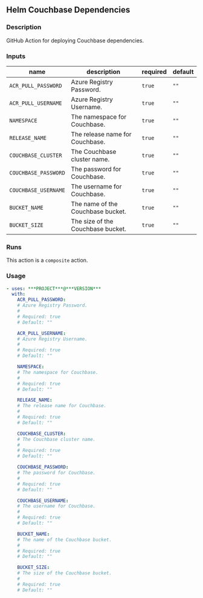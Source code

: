 ## Helm Couchbase Dependencies

### Description

GitHub Action for deploying Couchbase dependencies.

### Inputs

| name | description | required | default |
| --- | --- | --- | --- |
| `ACR_PULL_PASSWORD` | Azure Registry Password. | `true` | `""` |
| `ACR_PULL_USERNAME` | Azure Registry Username. | `true` | `""` |
| `NAMESPACE` | The namespace for Couchbase. | `true` | `""` |
| `RELEASE_NAME` | The release name for Couchbase. | `true` | `""` |
| `COUCHBASE_CLUSTER` | The Couchbase cluster name. | `true` | `""` |
| `COUCHBASE_PASSWORD` | The password for Couchbase. | `true` | `""` |
| `COUCHBASE_USERNAME` | The username for Couchbase. | `true` | `""` |
| `BUCKET_NAME` | The name of the Couchbase bucket. | `true` | `""` |
| `BUCKET_SIZE` | The size of the Couchbase bucket. | `true` | `""` |

### Runs

This action is a `composite` action.

### Usage

```yaml
- uses: ***PROJECT***@***VERSION***
  with:
    ACR_PULL_PASSWORD:
    # Azure Registry Password.
    #
    # Required: true
    # Default: ""

    ACR_PULL_USERNAME:
    # Azure Registry Username.
    #
    # Required: true
    # Default: ""

    NAMESPACE:
    # The namespace for Couchbase.
    #
    # Required: true
    # Default: ""

    RELEASE_NAME:
    # The release name for Couchbase.
    #
    # Required: true
    # Default: ""

    COUCHBASE_CLUSTER:
    # The Couchbase cluster name.
    #
    # Required: true
    # Default: ""

    COUCHBASE_PASSWORD:
    # The password for Couchbase.
    #
    # Required: true
    # Default: ""

    COUCHBASE_USERNAME:
    # The username for Couchbase.
    #
    # Required: true
    # Default: ""

    BUCKET_NAME:
    # The name of the Couchbase bucket.
    #
    # Required: true
    # Default: ""

    BUCKET_SIZE:
    # The size of the Couchbase bucket.
    #
    # Required: true
    # Default: ""
```
